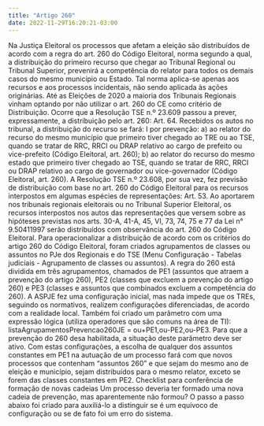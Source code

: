 ```yaml
---
title: "Artigo 260"
date: 2022-11-29T16:20:21-03:00
---
```


Na Justiça Eleitoral os processos que afetam a eleição são distribuídos de acordo com a regra do art. 260 do Código Eleitoral, norma segundo a qual, a distribuição do primeiro recurso que chegar ao Tribunal Regional ou Tribunal Superior, prevenirá a competência do relator para todos os demais casos do mesmo município ou Estado.
Tal norma aplica-se apenas aos recursos e aos processos incidentais, não sendo aplicada às ações originárias.
Até as Eleições de 2020 a maioria dos Tribunais Regionais vinham optando por não utilizar o art. 260 do CE como critério de Distribuição. Ocorre que a Resolução TSE n.º 23.609 passou a prever, expressamente, a distribuição pelo art. 260:
Art. 64. Recebidos os autos no tribunal, a distribuição do recurso se fará:
I por prevenção:
a) ao relator do recurso do mesmo município que primeiro tiver chegado ao TRE ou ao TSE, quando se tratar de RRC, RRCI ou DRAP relativo ao cargo de prefeito ou vice-prefeito (Código Eleitoral, art. 260);
b) ao relator do recurso do mesmo estado que primeiro tiver chegado ao TSE, quando se tratar de RRC, RRCI ou DRAP relativo ao cargo de governador ou vice-governador (Código Eleitoral, art. 260).
A Resolução TSE n.º 23.608, por sua vez, fez previsão de distribuição com base no art. 260 do Código Eleitoral para os recursos interpostos em algumas espécies de representações:
Art. 53. Ao aportarem nos tribunais regionais eleitorais ou no Tribunal Superior Eleitoral, os recursos interpostos nos autos das representações que versem sobre as hipóteses previstas nos arts. 30-A, 41-A, 45, VI, 73, 74, 75 e 77 da Lei n° 9.50411997 serão distribuídos com observância do art. 260 do Código Eleitoral. 
Para operacionalizar a distribuição de acordo com os critérios do artigo 260 do Código Eleitoral, foram criados agrupamentos de classes ou assuntos no PJe dos Regionais e do TSE (Menu Configuração - Tabelas judiciais - Agrupamento de classes ou assuntos).
A regra do 260 está dividida em três agrupamentos, chamados de PE1 (assuntos que atraem a prevenção do artigo 260), PE2 (classes que excluem a prevenção do artigo 260) e PE3 (classes e assuntos que combinados excluem a competência do 260).
A ASPJE fez uma configuração inicial, mas nada impede que os TREs, seguindo os normativos, realizem configurações diferenciadas, de acordo com a realidade local.
Também foi criado um parâmetro com uma expressão lógica (utiliza operadores que são comuns na área de TI): listaAgrupamentosPrevencao260JE = ou+PE1,ou-PE2,ou-PE3. Para que a prevenção do 260 desa habilitada, a situação deste parâmetro deve ser ativo.
Com estas configurações, a escolha de qualquer dos assuntos constantes em PE1 na autuação de um processo fará com que novos processos que contenham “assuntos 260” e que sejam do mesmo ano de eleição e município, sejam distribuídos para o mesmo relator, exceto se forem das classes constantes em PE2.
Checklist para conferência de formação de novas cadeias
Um processo deveria ter formado uma nova cadeia de prevenção, mas aparentemente não formou? O passo a passo abaixo foi criado para auxiliá-lo a distinguir se é um equívoco de configuração ou se de fato foi um erro do sistema.
